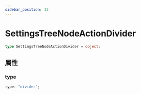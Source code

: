 ```yaml
---
sidebar_position: 13
---
```


# SettingsTreeNodeActionDivider

```typescript
type SettingsTreeNodeActionDivider = object;
```

## 属性

### type

```typescript
type: "divider";
``` 